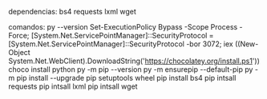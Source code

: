 dependencias:
    bs4
    requests
    lxml
    wget

comandos:
    py --version
    Set-ExecutionPolicy Bypass -Scope Process -Force; [System.Net.ServicePointManager]::SecurityProtocol = [System.Net.ServicePointManager]::SecurityProtocol -bor 3072; iex ((New-Object System.Net.WebClient).DownloadString('https://chocolatey.org/install.ps1'))
    choco install python
    py -m pip --version
    py -m ensurepip --default-pip
    py -m pip install --upgrade pip setuptools wheel
    pip install bs4
    pip intsall requests
    pip intsall lxml
    pip intsall wget
